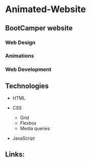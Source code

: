 # Animated-Website

## BootCamper website

### Web Design

### Animations

### Web Development

## Technologies

- HTML

- CSS
  - Grid
  - Flexbox
  - Media queries
- JavaScript

## Links:
